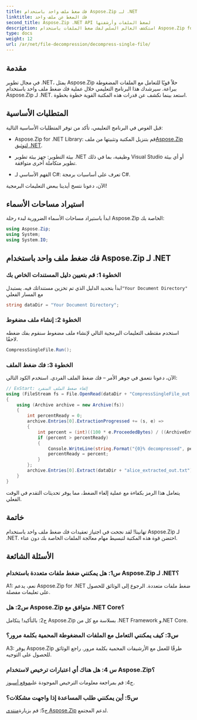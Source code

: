 ```yaml
---
title: فك ضغط ملف واحد باستخدام Aspose.Zip لـ .NET
linktitle: فك الضغط عن ملف واحد
second_title: Aspose.Zip .NET API لضغط الملفات وأرشفتها
description: استكشف العالم السلس لفك ضغط الملفات باستخدام Aspose.Zip for .NET. تعامل بسهولة مع الملفات المضغوطة في مشاريع C# الخاصة بك.
type: docs
weight: 12
url: /ar/net/file-decompression/decompress-single-file/
---
```

## مقدمة

في مجال تطوير .NET، يمثل Aspose.Zip حلاً قويًا للتعامل مع الملفات المضغوطة ببراعة. سيرشدك هذا البرنامج التعليمي خلال عملية فك ضغط ملف واحد باستخدام Aspose.Zip لـ .NET. استعد بينما نكشف عن قدرات هذه المكتبة القوية خطوة بخطوة.

## المتطلبات الأساسية

قبل الغوص في البرنامج التعليمي، تأكد من توفر المتطلبات الأساسية التالية:

-  Aspose.Zip for .NET Library: قم بتنزيل المكتبة وتثبيتها من ملف[Aspose.Zip لتوثيق .NET](https://reference.aspose.com/zip/net/).

- بيئة التطوير: جهز بيئة تطوير .NET وظيفية، بما في ذلك Visual Studio أو أي بيئة تطوير متكاملة أخرى متوافقة.

- الفهم الأساسي لـ C#: تعرف على أساسيات برمجة C#.

الآن، دعونا نتسخ أيدينا ببعض التعليمات البرمجية!

## استيراد مساحات الأسماء

ابدأ باستيراد مساحات الأسماء الضرورية لبدء رحلة Aspose.Zip الخاصة بك:

```csharp
using Aspose.Zip;
using System;
using System.IO;
```

## فك ضغط ملف واحد باستخدام Aspose.Zip لـ .NET

### الخطوة 1: قم بتعيين دليل المستندات الخاص بك

 ابدأ بتحديد الدليل الذي تم تخزين مستنداتك فيه. يستبدل`"Your Document Directory"` مع المسار الفعلي

```csharp
string dataDir = "Your Document Directory";
```

### الخطوة 2: إنشاء ملف مضغوط

استخدم مقتطف التعليمات البرمجية التالي لإنشاء ملف مضغوط سنقوم بفك ضغطه لاحقًا.

```csharp
CompressSingleFile.Run();
```

### الخطوة 3: فك ضغط الملف

الآن، دعونا نتعمق في جوهر الأمر – فك ضغط الملف الفردي. استخدم الكود التالي:

```csharp
// ExStart: إلغاء ضغط الملف المنفرد
using (FileStream fs = File.OpenRead(dataDir + "CompressSingleFile_out.zip"))
{
    using (Archive archive = new Archive(fs))
    {
        int percentReady = 0;
        archive.Entries[0].ExtractionProgressed += (s, e) =>
        {
            int percent = (int)((100 * e.ProceededBytes) / ((ArchiveEntry)s).UncompressedSize);
            if (percent > percentReady)
            {
                Console.WriteLine(string.Format("{0}% decompressed", percent));
                percentReady = percent;
            }
        };
        archive.Entries[0].Extract(dataDir + "alice_extracted_out.txt");
    }
}
```

يتعامل هذا الرمز بكفاءة مع عملية إلغاء الضغط، مما يوفر تحديثات التقدم في الوقت الفعلي.

## خاتمة

تهانينا! لقد نجحت في اجتياز تعقيدات فك ضغط ملف واحد باستخدام Aspose.Zip لـ .NET. احتضن قوة هذه المكتبة لتبسيط مهام معالجة الملفات الخاصة بك دون عناء.

## الأسئلة الشائعة

### س1: هل يمكنني ضغط ملفات متعددة باستخدام Aspose.Zip لـ .NET؟

A1: نعم، يدعم Aspose.Zip for .NET ضغط ملفات متعددة. الرجوع إلى الوثائق للحصول على تعليمات مفصلة.

### س2: هل Aspose.Zip متوافق مع .NET Core؟

ج2: بالتأكيد! يتكامل Aspose.Zip بسلاسة مع كل من .NET Framework و.NET Core.

### س3: كيف يمكنني التعامل مع الملفات المضغوطة المحمية بكلمة مرور؟

A3: يوفر Aspose.Zip طرقًا للعمل مع الأرشيفات المحمية بكلمة مرور. راجع الوثائق للحصول على التوجيه.

### س 4: هل هناك أي اعتبارات ترخيص لاستخدام Aspose.Zip؟

 ج4: قم بمراجعة معلومات الترخيص الموجودة على[موقع أسبوز](https://purchase.aspose.com/buy).

### س5: أين يمكنني طلب المساعدة إذا واجهت مشكلات؟

 ج5: قم بزيارة[منتدى Aspose.Zip](https://forum.aspose.com/c/zip/37) لدعم المجتمع.